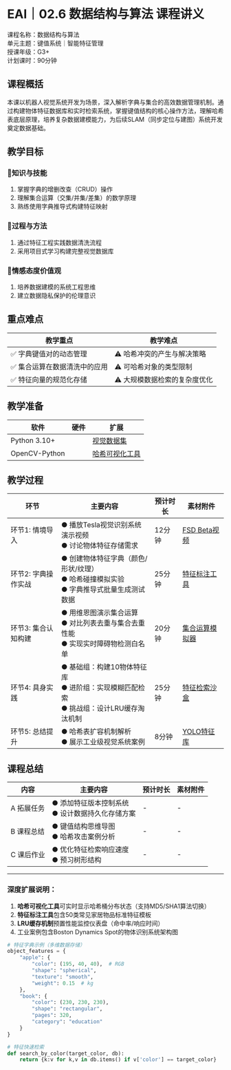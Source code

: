 # EAI｜02.6 数据结构与算法 课程讲义  
课程名称：数据结构与算法  
单元主题：键值系统｜智能特征管理  
授课年级：G3+  
计划课时：90分钟  


## 课程概括  
本课以机器人视觉系统开发为场景，深入解析字典与集合的高效数据管理机制。通过构建物体特征数据库和实时检索系统，掌握键值结构的核心操作方法，理解哈希表底层原理，培养复杂数据建模能力，为后续SLAM（同步定位与建图）系统开发奠定数据基础。  

## 教学目标  
### 🎯知识与技能  
1. 掌握字典的增删改查（CRUD）操作  
2. 理解集合运算（交集/并集/差集）的数学原理  
3. 熟练使用字典推导式构建特征映射  

### 🎯过程与方法  
1. 通过特征工程实践数据清洗流程  
2. 采用项目式学习构建完整视觉数据库  

### 🎯情感态度价值观  
1. 培养数据建模的系统工程思维  
2. 建立数据隐私保护的伦理意识  

## 重点难点  
| 教学重点 | 教学难点 |  
|----------|----------|  
| ✅ 字典键值对的动态管理 | ⚠️ 哈希冲突的产生与解决策略 |  
| ✅ 集合运算在数据清洗中的应用 | ⚠️ 可哈希对象的类型限制 |  
| ✅ 特征向量的规范化存储 | ⚠️ 大规模数据检索的复杂度优化 |  

## 教学准备  
| 软件 | 硬件 | 扩展 |  
|------|------|------|  
| Python 3.10+ | 　 | [视觉数据集](https://bit.ly/6vis_data) |  
| OpenCV-Python | 　 | [哈希可视化工具](https://bit.ly/6hash_viz) |  

## 教学过程  
| 环节 | 主要内容 | 预计时长 | 素材附件 |  
|------|----------|----------|----------|  
| 环节1: 情境导入 | ● 播放Tesla视觉识别系统演示视频<br>● 讨论物体特征存储需求 | 12分钟 | [FSD Beta视频](https://bit.ly/6tesla_fsd) |  
| 环节2: 字典操作实战 | ● 创建物体特征字典（颜色/形状/纹理）<br>● 哈希碰撞模拟实验<br>● 字典推导式批量生成测试数据 | 25分钟 | [特征标注工具](https://bit.ly/6feat_label) |  
| 环节3: 集合认知构建 | ● 用维恩图演示集合运算<br>● 对比列表去重与集合去重性能<br>● 实现实时障碍物检测白名单 | 20分钟 | [集合运算模拟器](https://bit.ly/6set_sim) |  
| 环节4: 具身实践 | ● 基础组：构建10物体特征库<br>● 进阶组：实现模糊匹配检索<br>● 挑战组：设计LRU缓存淘汰机制 | 25分钟 | [特征检索沙盒](https://bit.ly/6feat_search) |  
| 环节5: 总结提升 | ● 哈希表扩容机制解析<br>● 展示工业级视觉系统案例 | 8分钟 | [YOLO特征库](https://bit.ly/6yolo_data) |  

## 课程总结  
| 内容 | 主要内容 | 预计时长 | 素材附件 |  
|------|----------|----------|----------|  
| A 拓展任务 | ● 添加特征版本控制系统<br>● 设计数据持久化存储方案 | - | - |  
| B 课程总结 | ● 键值结构思维导图<br>● 哈希攻击案例分析 | - | - |  
| C 课后作业 | ● 优化特征检索响应速度<br>● 预习树形结构 | - | - |  

---

### 深度扩展说明：  
1. ​**哈希可视化工具**可实时显示哈希桶分布状态（支持MD5/SHA1算法切换）  
2. ​**特征标注工具**包含50类常见家居物品标准特征模板  
3. ​**LRU缓存机制**预置性能监控仪表盘（命中率/响应时间）  
4. 工业案例包含Boston Dynamics Spot的物体识别系统架构图  

```python
# 特征字典示例（多维数据存储）
object_features = {
    "apple": {
        "color": (195, 40, 40),  # RGB
        "shape": "spherical",
        "texture": "smooth",
        "weight": 0.15  # kg
    },
    "book": {
        "color": (230, 230, 230),
        "shape": "rectangular",
        "pages": 320,
        "category": "education"
    }
}

# 特征快速检索
def search_by_color(target_color, db):
    return {k:v for k,v in db.items() if v['color'] == target_color}